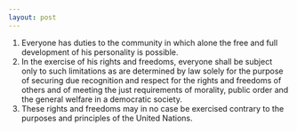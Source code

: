 ```yaml
---
layout: post
---
```


1. Everyone has duties to the community in which alone the free and full
   development of his personality is possible.
2. In the exercise of his rights and freedoms, everyone shall be subject only to
   such limitations as are determined by law solely for the purpose of securing
   due recognition and respect for the rights and freedoms of others and of
   meeting the just requirements of morality, public order and the general
   welfare in a democratic society.
3. These rights and freedoms may in no case be exercised contrary to the
   purposes and principles of the United Nations.

